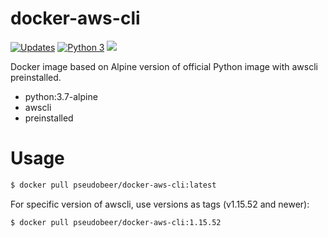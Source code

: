 # docker-aws-cli
[![Updates](https://pyup.io/repos/github/pseudobeer/docker-aws-cli/shield.svg)](https://pyup.io/repos/github/pseudobeer/docker-aws-cli/) [![Python 3](https://pyup.io/repos/github/pseudobeer/docker-aws-cli/python-3-shield.svg)](https://pyup.io/repos/github/pseudobeer/docker-aws-cli/) [![](https://images.microbadger.com/badges/image/pseudobeer/docker-aws-cli.svg)](https://microbadger.com/images/pseudobeer/docker-aws-cli "Get your own image badge on microbadger.com")

Docker image based on Alpine version of official Python image with awscli preinstalled.
- python:3.7-alpine
- awscli
- preinstalled 

# Usage
```bash
$ docker pull pseudobeer/docker-aws-cli:latest
```

For specific version of awscli, use versions as tags (v1.15.52 and newer):
```bash
$ docker pull pseudobeer/docker-aws-cli:1.15.52
```
